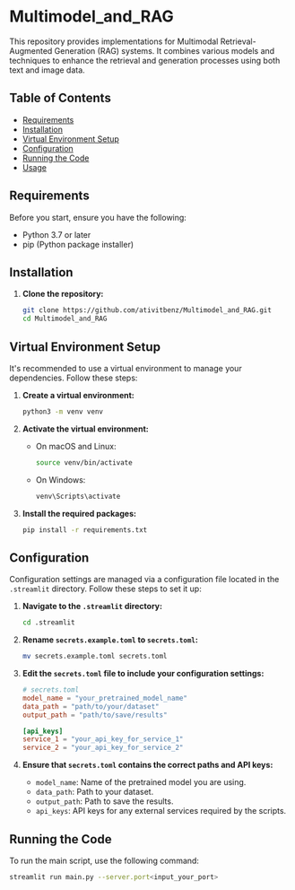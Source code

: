 # Multimodel_and_RAG

This repository provides implementations for Multimodal Retrieval-Augmented Generation (RAG) systems. It combines various models and techniques to enhance the retrieval and generation processes using both text and image data.

## Table of Contents

- [Requirements](#requirements)
- [Installation](#installation)
- [Virtual Environment Setup](#virtual-environment-setup)
- [Configuration](#configuration)
- [Running the Code](#running-the-code)
- [Usage](#usage)


## Requirements

Before you start, ensure you have the following:

- Python 3.7 or later
- pip (Python package installer)

## Installation

1. **Clone the repository:**

    ```sh
    git clone https://github.com/ativitbenz/Multimodel_and_RAG.git
    cd Multimodel_and_RAG
    ```

## Virtual Environment Setup

It's recommended to use a virtual environment to manage your dependencies. Follow these steps:

1. **Create a virtual environment:**

    ```sh
    python3 -m venv venv
    ```

2. **Activate the virtual environment:**

    - On macOS and Linux:

        ```sh
        source venv/bin/activate
        ```

    - On Windows:

        ```sh
        venv\Scripts\activate
        ```

3. **Install the required packages:**

    ```sh
    pip install -r requirements.txt
    ```

## Configuration

Configuration settings are managed via a configuration file located in the `.streamlit` directory. Follow these steps to set it up:

1. **Navigate to the `.streamlit` directory:**

    ```sh
    cd .streamlit
    ```

2. **Rename `secrets.example.toml` to `secrets.toml`:**

    ```sh
    mv secrets.example.toml secrets.toml
    ```

3. **Edit the `secrets.toml` file to include your configuration settings:**

    ```toml
    # secrets.toml
    model_name = "your_pretrained_model_name"
    data_path = "path/to/your/dataset"
    output_path = "path/to/save/results"
    
    [api_keys]
    service_1 = "your_api_key_for_service_1"
    service_2 = "your_api_key_for_service_2"
    ```

4. **Ensure that `secrets.toml` contains the correct paths and API keys:**

    - `model_name`: Name of the pretrained model you are using.
    - `data_path`: Path to your dataset.
    - `output_path`: Path to save the results.
    - `api_keys`: API keys for any external services required by the scripts.

## Running the Code

To run the main script, use the following command:

```sh
streamlit run main.py --server.port<input_your_port>

 
